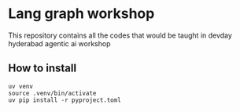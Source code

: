 # Lang graph workshop
This repository contains all the codes that would be taught in devday hyderabad agentic ai workshop


## How to install

```
uv venv
source .venv/bin/activate
uv pip install -r pyproject.toml

```
